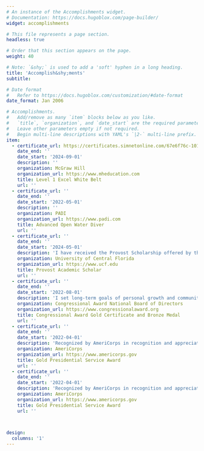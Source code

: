 ```yaml
---
# An instance of the Accomplishments widget.
# Documentation: https://docs.hugoblox.com/page-builder/
widget: accomplishments

# This file represents a page section.
headless: true

# Order that this section appears on the page.
weight: 40

# Note: `&shy;` is used to add a 'soft' hyphen in a long heading.
title: 'Accomplish&shy;ments'
subtitle:

# Date format
#   Refer to https://docs.hugoblox.com/customization/#date-format
date_format: Jan 2006

# Accomplishments.
#   Add/remove as many `item` blocks below as you like.
#   `title`, `organization`, and `date_start` are the required parameters.
#   Leave other parameters empty if not required.
#   Begin multi-line descriptions with YAML's `|2-` multi-line prefix.
item:
  - certificate_url: https://certificates.simnetonline.com/67e6f76c-101c-4950-a8fd-7d80e45008c0#acc.Fml9dKrY
    date_end: ''
    date_start: '2024-09-01'
    description: ''
    organization: McGraw Hill
    organization_url: https://www.mheducation.com
    title: Level 1 Excel White Belt
    url: ''
  - certificate_url: ''
    date_end: ''
    date_start: '2022-05-01'
    description: ''
    organization: PADI
    organization_url: https://www.padi.com
    title: Advanced Open Water Diver
    url: ''
  - certificate_url: ''
    date_end: ''
    date_start: '2024-05-01'
    description: 'I have received the Provost Scholarship offered by the University of Central Florida. This scholarship is awarded to recognize outstanding academic performance prior to entering college.'
    organization: University of Central Florida
    organization_url: https://www.ucf.edu
    title: Provost Academic Scholar
    url: ''
  - certificate_url: ''
    date_end: ''
    date_start: '2022-08-01'
    description: 'I set long-term goals of personal growth and community involvement. I also completed an Expedition/Exploration to immerse myself and leave my daily routine and discover the unfamiliar.'
    organization: Congressional Award National Board of Directors
    organization_url: https://www.congressionalaward.org
    title: Congressional Award Gold Certificate and Bronze Medal
    url: ''
  - certificate_url: ''
    date_end: ''
    date_start: '2022-04-01'
    description: 'Recognized by AmeriCorps in recognition and appreciation for my commitment to strengthening communities through volunteer service.'
    organization: AmeriCorps
    organization_url: https://www.americorps.gov
    title: Gold Presidential Service Award
    url: ''
  - certificate_url: ''
    date_end: ''
    date_start: '2022-04-01'
    description: 'Recognized by AmeriCorps in recognition and appreciation for my commitment to strengthening communities through volunteer service.'
    organization: AmeriCorps
    organization_url: https://www.americorps.gov
    title: Gold Presidential Service Award
    url: ''
  


design:
  columns: '1'
---
```

